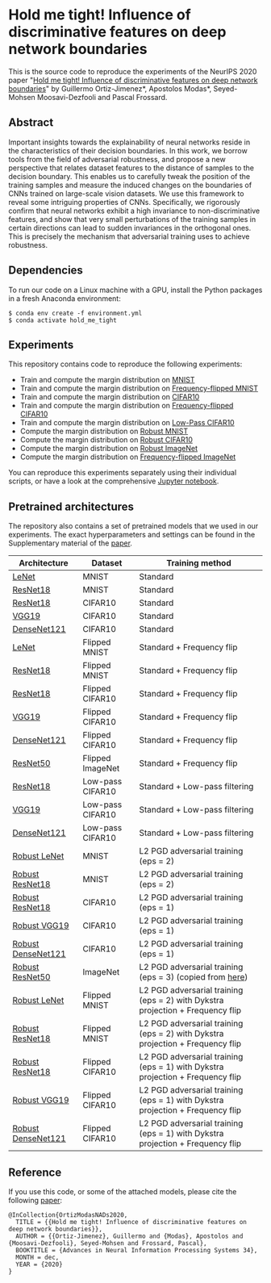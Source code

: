 # Hold me tight! Influence of discriminative features on deep network boundaries
This is the source code to reproduce the experiments of the NeurIPS 2020 paper "[Hold me tight! Influence of discriminative features on deep network boundaries](https://arxiv.org/abs/2002.06349)" by Guillermo Ortiz-Jimenez*, Apostolos Modas*, Seyed-Mohsen Moosavi-Dezfooli and Pascal Frossard.

## Abstract
Important insights towards the explainability of neural networks reside in the characteristics of their decision boundaries. In this work, we borrow tools from the field of adversarial robustness, and propose a new perspective that relates dataset features to the distance of samples to the decision boundary. This enables us to carefully tweak the position of the training samples and measure the induced changes on the boundaries of CNNs trained on large-scale vision datasets. We use this framework to reveal some intriguing properties of CNNs. Specifically, we rigorously confirm that neural networks exhibit a high invariance to non-discriminative features, and show that very small perturbations of the training samples in certain directions can lead to sudden invariances in the orthogonal ones. This is precisely the mechanism that adversarial training uses to achieve robustness.

## Dependencies
To run our code on a Linux machine with a GPU, install the Python packages in a fresh Anaconda environment:
```
$ conda env create -f environment.yml
$ conda activate hold_me_tight
```

## Experiments
This repository contains code to reproduce the following experiments: 

- Train and compute the margin distribution on [MNIST](scripts/margin_mnist.py)
- Train and compute the margin distribution on [Frequency-flipped MNIST](scripts/margin_flipped_mnist.py)
- Train and compute the margin distribution on [CIFAR10](scripts/margin_cifar10.py)
- Train and compute the margin distribution on [Frequency-flipped CIFAR10](scripts/margin_flipped_cifar10.py)
- Train and compute the margin distribution on [Low-Pass CIFAR10](scripts/margin_low_pass_cifar10.py)
- Compute the margin distribution on [Robust MNIST](scripts/margin_robust_mnist.py)
- Compute the margin distribution on [Robust CIFAR10](scripts/margin_robust_cifar10.py)
- Compute the margin distribution on [Robust ImageNet](scripts/margin_robust_imagenet.py)
- Compute the margin distribution on [Frequency-flipped ImageNet](scripts/margin_flipped_imagenet.py)

You can reproduce this experiments separately using their individual scripts, or have a look at the comprehensive [Jupyter notebook](Hold_Me_Tight.ipynb).

## Pretrained architectures

The repository also contains a set of pretrained models that we used in our experiments. The exact hyperparameters and settings can be found in the Supplementary material of the [paper](https://arxiv.org/abs/2002.06349).

Architecture | Dataset | Training method
---|---|---
[LeNet](Models/Pretrained/MNIST/LeNet/) | MNIST | Standard
[ResNet18](Models/Pretrained/MNIST/ResNet18/) | MNIST | Standard
[ResNet18](Models/Pretrained/CIFAR10/ResNet18/) | CIFAR10 | Standard
[VGG19](Models/Pretrained/CIFAR10/VGG19/) | CIFAR10 | Standard
[DenseNet121](Models/Pretrained/CIFAR10/DenseNet121/) | CIFAR10 | Standard
[LeNet](Models/Pretrained/MNIST_flipped/LeNet/) | Flipped MNIST | Standard + Frequency flip
[ResNet18](Models/Pretrained/MNIST_flipped/ResNet18/) | Flipped MNIST | Standard + Frequency flip
[ResNet18](Models/Pretrained/CIFAR10_flipped/ResNet18/) | Flipped CIFAR10 | Standard + Frequency flip
[VGG19](Models/Pretrained/CIFAR10_flipped/VGG19/) | Flipped CIFAR10 | Standard + Frequency flip
[DenseNet121](Models/Pretrained/CIFAR10_flipped/DenseNet121/) | Flipped CIFAR10 | Standard + Frequency flip
[ResNet50](Models/Pretrained/ImageNet_flipped/ResNet50/) | Flipped ImageNet | Standard + Frequency flip
[ResNet18](Models/Pretrained/CIFAR10_low_pass/ResNet18/) | Low-pass CIFAR10 | Standard + Low-pass filtering
[VGG19](Models/Pretrained/CIFAR10_low_pass/VGG19/) | Low-pass CIFAR10 | Standard + Low-pass filtering
[DenseNet121](Models/Pretrained/CIFAR10_low_pass/DenseNet121/) | Low-pass CIFAR10 | Standard + Low-pass filtering
[Robust LeNet](Models/Pretrained/MNIST_robust/LeNet/) | MNIST | L2 PGD adversarial training (eps = 2)
[Robust ResNet18](Models/Pretrained/MNIST_robust/ResNet18/) | MNIST | L2 PGD adversarial training (eps = 2)
[Robust ResNet18](Models/Pretrained/CIFAR10_robust/ResNet18/) | CIFAR10 | L2 PGD adversarial training (eps = 1)
[Robust VGG19](Models/Pretrained/CIFAR10_robust/VGG19/) | CIFAR10 | L2 PGD adversarial training (eps = 1)
[Robust DenseNet121](Models/Pretrained/CIFAR10_robust/DenseNet121/) | CIFAR10 | L2 PGD adversarial training (eps = 1)
[Robust ResNet50](Models/Pretrained/ImageNet_robust/ResNet50/) | ImageNet | L2 PGD adversarial training (eps = 3) (copied from [here](https://github.com/MadryLab/robustness))
[Robust LeNet](Models/Pretrained/MNIST_flipped_robust/LeNet/) | Flipped MNIST | L2 PGD adversarial training (eps = 2) with Dykstra projection + Frequency flip
[Robust ResNet18](Models/Pretrained/MNIST_flipped_robust/ResNet18/) | Flipped MNIST | L2 PGD adversarial training (eps = 2) with Dykstra projection + Frequency flip
[Robust ResNet18](Models/Pretrained/CIFAR10_flipped_robust/ResNet18/) | Flipped CIFAR10 | L2 PGD adversarial training (eps = 1) with Dykstra projection + Frequency flip
[Robust VGG19](Models/Pretrained/CIFAR10_flipped_robust/VGG19/) | Flipped CIFAR10 | L2 PGD adversarial training (eps = 1) with Dykstra projection + Frequency flip
[Robust DenseNet121](Models/Pretrained/CIFAR10_flipped_robust/DenseNet121/) | Flipped CIFAR10 | L2 PGD adversarial training (eps = 1) with Dykstra projection + Frequency flip

## Reference
If you use this code, or some of the attached models, please cite the following [paper](https://arxiv.org/abs/2002.06349):

```
@InCollection{OrtizModasNADs2020,
  TITLE = {{Hold me tight! Influence of discriminative features on deep network boundaries}},
  AUTHOR = {{Ortiz-Jimenez}, Guillermo and {Modas}, Apostolos and {Moosavi-Dezfooli}, Seyed-Mohsen and Frossard, Pascal},
  BOOKTITLE = {Advances in Neural Information Processing Systems 34},
  MONTH = dec,
  YEAR = {2020}
}
```
